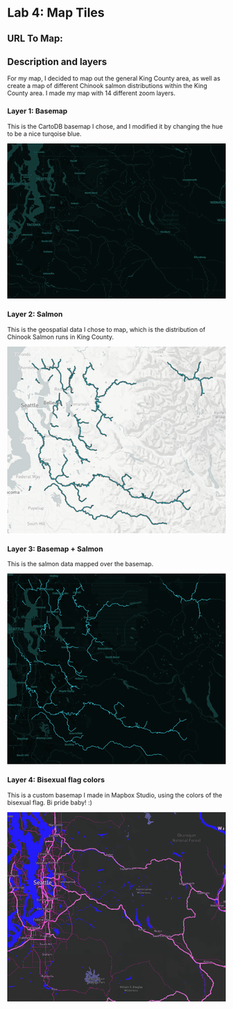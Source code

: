 # Lab 4: Map Tiles

## URL To Map:


## Description and layers

For my map, I decided to map out the general King County area, as well as create a map of different Chinook salmon distributions within the King County area. I made my map with 14 different zoom layers.

### Layer 1: Basemap

This is the CartoDB basemap I chose, and I modified it by changing the hue to be a nice turqoise blue.

![basemap](assets/basemap.PNG)

### Layer 2: Salmon

This is the geospatial data I chose to map, which is the distribution of Chinook Salmon runs in King County.

![salmon](assets/salmon.PNG)

### Layer 3: Basemap + Salmon

This is the salmon data mapped over the basemap.

![salmon with basemap](assets/basemap_with_salmon.PNG)

### Layer 4: Bisexual flag colors

This is a custom basemap I made in Mapbox Studio, using the colors of the bisexual flag. Bi pride baby! :)

![bisexual map](assets/bisexual.PNG)